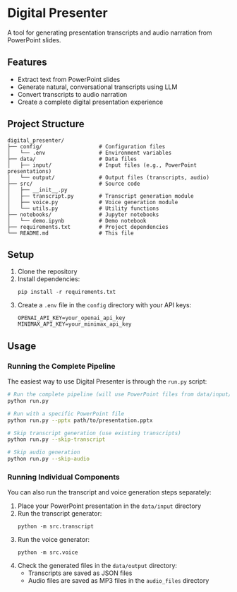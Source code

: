 # Digital Presenter

A tool for generating presentation transcripts and audio narration from PowerPoint slides.

## Features

- Extract text from PowerPoint slides
- Generate natural, conversational transcripts using LLM
- Convert transcripts to audio narration
- Create a complete digital presentation experience

## Project Structure

```
digital_presenter/
├── config/                  # Configuration files
│   └── .env                 # Environment variables
├── data/                    # Data files
│   ├── input/               # Input files (e.g., PowerPoint presentations)
│   └── output/              # Output files (transcripts, audio)
├── src/                     # Source code
│   ├── __init__.py
│   ├── transcript.py        # Transcript generation module
│   ├── voice.py             # Voice generation module
│   └── utils.py             # Utility functions
├── notebooks/               # Jupyter notebooks
│   └── demo.ipynb           # Demo notebook
├── requirements.txt         # Project dependencies
└── README.md                # This file
```

## Setup

1. Clone the repository
2. Install dependencies:
   ```
   pip install -r requirements.txt
   ```
3. Create a `.env` file in the `config` directory with your API keys:
   ```
   OPENAI_API_KEY=your_openai_api_key
   MINIMAX_API_KEY=your_minimax_api_key
   ```

## Usage

### Running the Complete Pipeline

The easiest way to use Digital Presenter is through the `run.py` script:

```bash
# Run the complete pipeline (will use PowerPoint files from data/input/)
python run.py

# Run with a specific PowerPoint file
python run.py --pptx path/to/presentation.pptx

# Skip transcript generation (use existing transcripts)
python run.py --skip-transcript

# Skip audio generation
python run.py --skip-audio
```

### Running Individual Components

You can also run the transcript and voice generation steps separately:

1. Place your PowerPoint presentation in the `data/input` directory
2. Run the transcript generator:
   ```
   python -m src.transcript
   ```
3. Run the voice generator:
   ```
   python -m src.voice
   ```
4. Check the generated files in the `data/output` directory:
   - Transcripts are saved as JSON files
   - Audio files are saved as MP3 files in the `audio_files` directory